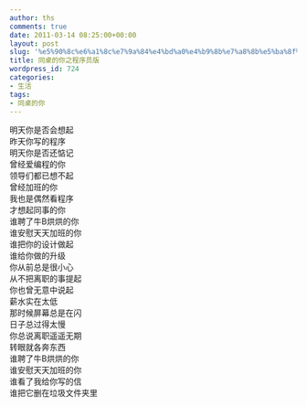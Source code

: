 ```yaml
---
author: ths
comments: true
date: 2011-03-14 08:25:00+00:00
layout: post
slug: '%e5%90%8c%e6%a1%8c%e7%9a%84%e4%bd%a0%e4%b9%8b%e7%a8%8b%e5%ba%8f%e5%91%98%e7%89%88'
title: 同桌的你之程序员版
wordpress_id: 724
categories:
- 生活
tags:
- 同桌的你
---
```


明天你是否会想起  
昨天你写的程序  
明天你是否还惦记  
曾经爱编程的你  
领导们都已想不起  
曾经加班的你  
我也是偶然看程序  
才想起同事的你  
谁聘了牛B烘烘的你  
谁安慰天天加班的你  
谁把你的设计做起  
谁给你做的升级  
你从前总是很小心  
从不把离职的事提起  
你也曾无意中说起  
薪水实在太低  
那时候屏幕总是在闪  
日子总过得太慢  
你总说离职遥遥无期  
转眼就各奔东西  
谁聘了牛B烘烘的你  
谁安慰天天加班的你  
谁看了我给你写的信  
谁把它删在垃圾文件夹里



